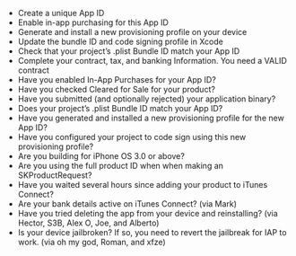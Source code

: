 * Create a unique App ID
* Enable in-app purchasing for this App ID
* Generate and install a new provisioning profile on your device
* Update the bundle ID and code signing profile in Xcode
* Check that your project’s .plist Bundle ID match your App ID
* Complete your contract, tax, and banking Information. You need a VALID contract
* Have you enabled In-App Purchases for your App ID?
* Have you checked Cleared for Sale for your product?
* Have you submitted (and optionally rejected) your application binary?
* Does your project’s .plist Bundle ID match your App ID?
* Have you generated and installed a new provisioning profile for the new App ID?
* Have you configured your project to code sign using this new provisioning profile?
* Are you building for iPhone OS 3.0 or above?
* Are you using the full product ID when when making an SKProductRequest?
* Have you waited several hours since adding your product to iTunes Connect?
* Are your bank details active on iTunes Connect? (via Mark)
* Have you tried deleting the app from your device and reinstalling? (via Hector, S3B, Alex O, Joe, and Alberto)
* Is your device jailbroken? If so, you need to revert the jailbreak for IAP to work. (via oh my god, Roman, and xfze)